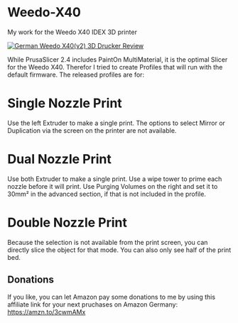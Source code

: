 # Weedo-X40
My work for the Weedo X40 IDEX 3D printer

[![German Weedo X40(v2) 3D Drucker Review](https://img.youtube.com/vi/y7d468NICiw/0.jpg)](https://www.youtube.com/watch?v=y7d468NICiw "German Weedo X40(v2) 3D Drucker Review")

While PrusaSlicer 2.4 includes PaintOn MultiMaterial, it is the optimal Slicer for the Weedo X40.
Therefor I tried to create Profiles that will run with the default firmware.
The released profiles are for:

# Single Nozzle Print
Use the left Extruder to make a single print. The options to select Mirror or Duplication via the screen on the printer are not available.

# Dual Nozzle Print
Use both  Extruder to make a single print. Use a wipe tower to prime each nozzle before it will print.
Use Purging Volumes on the right and set it to 30mm² in the advanced section, if that is not included in the profile.

# Double Nozzle Print
Because the selection is not available from the print screen, you can directly slice the object for that mode. You can also only see half of the print bed.

## Donations
If you like, you can let Amazon pay some donations to me by using this affiliate link for your next pruchases on Amazon Germany: https://amzn.to/3cwmAMx
